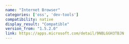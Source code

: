 ```yaml
---
name: "Internet Browser"
categories: ['oss', 'dev-tools']
compatibility: native
display_result: "Compatible"
version_from: "1.5.2.0"
link: https://apps.microsoft.com/detail/9NBLGGH3TBJN
---
```

